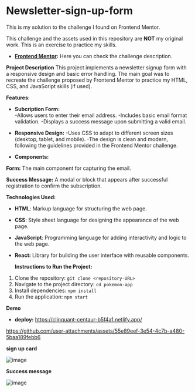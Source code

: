# Newsletter-sign-up-form
This is my solution to the challenge I found on Frontend Mentor.


This challenge and the assets used in this repository are **NOT** my original work. This is an exercise to practice my skills.


* **[Frontend Mentor](https://www.frontendmentor.io/challenges/newsletter-signup-form-with-success-message-3FC1AZbNrv):** Here you can check the challenge description.

**Project Description**
This project implements a newsletter signup form with a responsive design and basic error handling. The main goal was to recreate the challenge proposed by Frontend Mentor to practice my HTML, CSS, and JavaScript skills (if used).

**Features**:
- **Subcription Form:**  
    -Allows users to enter their email address.
    -Includes basic email format validation.
    -Displays a success message upon submitting a valid email.
  
- **Responsive Design:** 
    -Uses CSS to adapt to different screen sizes (desktop, tablet, and mobile).
    -The design is clean and modern, following the guidelines provided in the Frontend Mentor challenge.

- **Components:**

**Form:** The main component for capturing the email.

**Success Message:** A modal or block that appears after successful registration to confirm the subscription.

**Technologies Used:**

- **HTML**: Markup language for structuring the web page.
- **CSS**: Style sheet language for designing the appearance of the web page.
- **JavaScript**: Programming language for adding interactivity and logic to the web page.
- **React:** Library for building the user interface with reusable components.

  **Instructions to Run the Project:**

1. Clone the repository: `git clone <repository-URL>`
2. Navigate to the project directory: `cd pokemon-app`
3. Install dependencies: `npm install`
4. Run the application: `npm start`

**Demo**
-   **deploy:** https://clinquant-centaur-b5f4a1.netlify.app/

https://github.com/user-attachments/assets/55e89eef-3e54-4c7b-a480-5baa189febb6

**sign up card**

![image](https://github.com/user-attachments/assets/a605154d-94bc-44b8-9091-5c5274b26888)






**Success message**

![image](https://github.com/user-attachments/assets/f79c79ab-bfb4-41e2-ab5d-782ea958e090)

